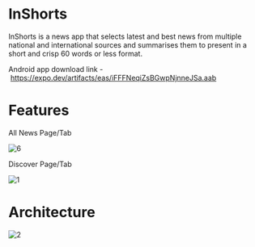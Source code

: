 # InShorts
InShorts is a news app that selects latest and best news from multiple national and international sources and summarises them to present in a short and crisp 60 words or less format.

Android app download link - https://expo.dev/artifacts/eas/iFFFNeqiZsBGwpNjnneJSa.aab

# Features

All News Page/Tab

![6](https://user-images.githubusercontent.com/69580700/200688824-dfab4f2e-a340-4267-8720-9edd73ef63c7.png)

Discover Page/Tab

![1](https://user-images.githubusercontent.com/69580700/200692107-be7228d6-cb48-40d3-9f5c-93360765c603.png)

# Architecture

![2](https://user-images.githubusercontent.com/69580700/200693731-cc7cbc44-634f-44e5-aa16-bd2240bdd09e.png)



